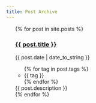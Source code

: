 ```yaml
---
title: Post Archive
---
```


<ul class="list-unstyled">
  {% for post in site.posts %}
    <h3 class="text-primary"><a href="{{ post.url | relative_url }}">{{ post.title }}</a></h3>
    <div class="border-top border-bottom mb-3">
        <div class="d-inline">
            <i class="fa fa-calendar-alt"></i>
            <time>{{ post.date | date_to_string }}</time>
        </div>
        <ul class="list-inline float-right">
            {% for tag in post.tags %}
            <li class="list-inline-item">{{ tag }}</li>
            {% endfor %}
        </ul>
    </div>
    <div class="mb-3">
    {{ post.description }}
    </div>
  {% endfor %}
</ul>
